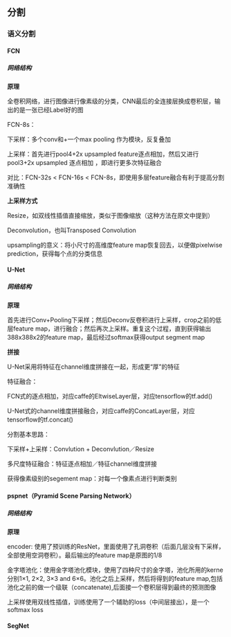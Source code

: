 ## 分割

### 语义分割

#### FCN


##### 网络结构 


**原理**

全卷积网络，进行图像进行像素级的分类，CNN最后的全连接层换成卷积层，输出的是一张已经Label好的图

FCN-8s：

下采样：多个conv和+一个max pooling 作为模块，反复叠加

上采样：首先进行pool4+2x upsampled feature逐点相加，然后又进行pool3+2x upsampled 逐点相加 ，即进行更多次特征融合

对比：FCN-32s < FCN-16s < FCN-8s，即使用多层feature融合有利于提高分割准确性

**上采样方式** 

Resize，如双线性插值直接缩放，类似于图像缩放（这种方法在原文中提到）

Deconvolution，也叫Transposed Convolution

upsampling的意义：将小尺寸的高维度feature map恢复回去，以便做pixelwise prediction，获得每个点的分类信息

#### U-Net


##### 网络结构


**原理**

首先进行Conv+Pooling下采样；然后Deconv反卷积进行上采样，crop之前的低层feature map，进行融合；然后再次上采样。重复这个过程，直到获得输出388x388x2的feature map，最后经过softmax获得output segment map

**拼接**

U-Net采用将特征在channel维度拼接在一起，形成更“厚”的特征

特征融合：

FCN式的逐点相加，对应caffe的EltwiseLayer层，对应tensorflow的tf.add()

U-Net式的channel维度拼接融合，对应caffe的ConcatLayer层，对应tensorflow的tf.concat()

分割基本思路：

下采样+上采样：Convlution + Deconvlution／Resize

多尺度特征融合：特征逐点相加／特征channel维度拼接

获得像素级别的segement map：对每一个像素点进行判断类别

#### pspnet（Pyramid Scene Parsing Network）



##### 网络结构

**原理**

encoder: 使用了预训练的ResNet，里面使用了孔洞卷积（后面几层没有下采样，全部使用空洞卷积）。最后输出的feature map是原图的1/8

金字塔池化：使用金字塔池化模块，使用了四种尺寸的金字塔，池化所用的kerne分别1×1, 2×2, 3×3 and 6×6。池化之后上采样，然后将得到的feature map,包括池化之前的做一个级联（concatenate),后面接一个卷积层得到最终的预测图像

上采样使用双线性插值，训练使用了一个辅助的loss（中间层接出），是一个softmax loss 

#### SegNet
